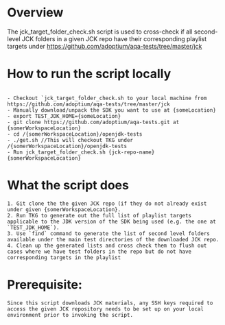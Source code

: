 # Overview

The jck_target_folder_check.sh script is used to cross-check if all second-level JCK folders in a given JCK repo have their corresponding playlist targets under https://github.com/adoptium/aqa-tests/tree/master/jck


# How to run the script locally


```

- Checkout `jck_target_folder_check.sh to your local machine from https://github.com/adoptium/aqa-tests/tree/master/jck
- Manually download/unpack the SDK you want to use at {someLocation}
- export TEST_JDK_HOME={someLocation}
- git clone https://github.com/adoptium/aqa-tests.git at {somerWorkspaceLocation}
- cd /{somerWorkspaceLocation}/openjdk-tests
- ./get.sh //This will checkout TKG under /{somerWorkspaceLocation}/openjdk-tests
- Run jck_target_folder_check.sh {jck-repo-name} {somerWorkspaceLocation}

```

# What the script does


```
1. Git clone the the given JCK repo (if they do not already exist under given {somerWorkspaceLocation}.
2. Run TKG to generate out the full list of playlist targets applicable to the JDK version of the SDK being used (e.g. the one at `TEST_JDK_HOME`).
3. Use `find` command to generate the list of second level folders available under the main test directories of the downloaded JCK repo.  
4. Clean up the generated lists and cross check them to flush out cases where we have test folders in the repo but do not have corresponding targets in the playlist

```

# Prerequisite:


```
Since this script downloads JCK materials, any SSH keys required to access the given JCK repository needs to be set up on your local environment prior to invoking the script.

```
